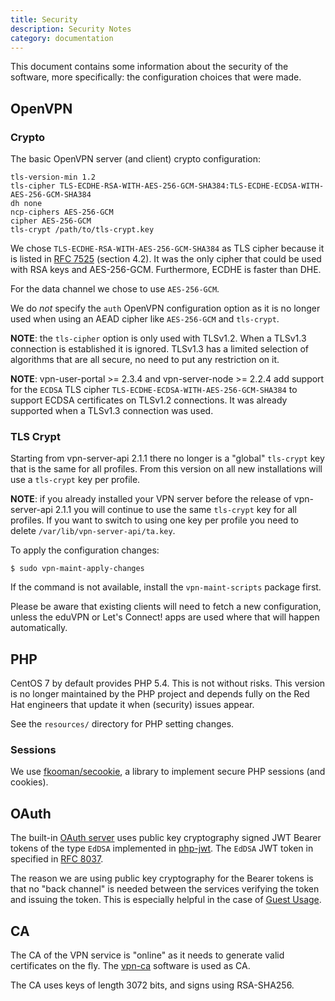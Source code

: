 ```yaml
---
title: Security
description: Security Notes
category: documentation
---
```


This document contains some information about the security of the software, 
more specifically: the configuration choices that were made.

## OpenVPN

### Crypto

The basic OpenVPN server (and client) crypto configuration:

    tls-version-min 1.2
    tls-cipher TLS-ECDHE-RSA-WITH-AES-256-GCM-SHA384:TLS-ECDHE-ECDSA-WITH-AES-256-GCM-SHA384
    dh none
    ncp-ciphers AES-256-GCM
    cipher AES-256-GCM
    tls-crypt /path/to/tls-crypt.key

We chose `TLS-ECDHE-RSA-WITH-AES-256-GCM-SHA384` as TLS cipher because it is 
listed in [RFC 7525](https://tools.ietf.org/html/rfc7525) (section 4.2). It was 
the only cipher that could be used with RSA keys and AES-256-GCM. Furthermore, 
ECDHE is faster than DHE.

For the data channel we chose to use `AES-256-GCM`.

We do _not_ specify the `auth` OpenVPN configuration option as it is no longer 
used when using an AEAD cipher like `AES-256-GCM` and `tls-crypt`.

**NOTE**: the `tls-cipher` option is only used with TLSv1.2. When a TLSv1.3 
connection is established it is ignored. TLSv1.3 has a limited selection of 
algorithms that are all secure, no need to put any restriction on it.

**NOTE**: vpn-user-portal >= 2.3.4 and vpn-server-node >= 2.2.4 add support for 
the `ECDSA` TLS cipher `TLS-ECDHE-ECDSA-WITH-AES-256-GCM-SHA384` to support 
ECDSA certificates on TLSv1.2 connections. It was already supported when a 
TLSv1.3 connection was used.

### TLS Crypt

Starting from vpn-server-api 2.1.1 there no longer is a "global" `tls-crypt` 
key that is the same for all profiles. From this version on all new 
installations will use a `tls-crypt` key per profile. 

**NOTE**: if you already installed your VPN server before the release of 
vpn-server-api 2.1.1 you will continue to use the same `tls-crypt` key for all
profiles. If you want to switch to using one key per profile you need to 
delete `/var/lib/vpn-server-api/ta.key`.

To apply the configuration changes:

    $ sudo vpn-maint-apply-changes

If the command is not available, install the `vpn-maint-scripts` package first.

Please be aware that existing clients will need to fetch a new configuration, 
unless the eduVPN or Let's Connect! apps are used where that will happen 
automatically.

## PHP

CentOS 7 by default provides PHP 5.4. This is not without risks. This version 
is no longer maintained by the PHP project and depends fully on the Red Hat 
engineers that update it when (security) issues appear.

See the `resources/` directory for PHP setting changes.

### Sessions

We use [fkooman/secookie](https://git.tuxed.net/fkooman/php-secookie), a 
library to implement secure PHP sessions (and cookies).

## OAuth

The built-in [OAuth server](https://git.tuxed.net/fkooman/php-oauth2-server) 
uses public key cryptography signed JWT Bearer tokens of the type `EdDSA` 
implemented in [php-jwt](https://git.tuxed.net/fkooman/php-jwt). The `EdDSA` 
JWT token in specified in [RFC 8037](https://tools.ietf.org/html/rfc8037).

The reason we are using public key cryptography for the Bearer tokens is that 
no "back channel" is needed between the services verifying the token and 
issuing the token. This is especially helpful in the case of 
[Guest Usage](GUEST_USAGE.md).

## CA

The CA of the VPN service is "online" as it needs to generate valid 
certificates on the fly. The [vpn-ca](https://github.com/letsconnectvpn/vpn-ca) 
software is used as CA.

The CA uses keys of length 3072 bits, and signs using RSA-SHA256.
